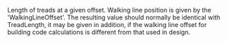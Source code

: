 ﻿Length of treads at a given offset.
Walking line position is given by the 'WalkingLineOffset'. The resulting value should normally be identical with TreadLength, it may be given in addition, if the walking line offset for building code calculations is different from that used in design.